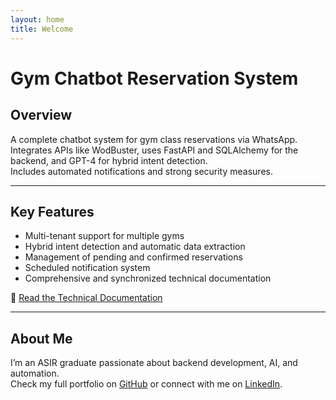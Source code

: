 ```yaml
---
layout: home
title: Welcome
---
```


# Gym Chatbot Reservation System

## Overview
A complete chatbot system for gym class reservations via WhatsApp.  
Integrates APIs like WodBuster, uses FastAPI and SQLAlchemy for the backend, and GPT-4 for hybrid intent detection.  
Includes automated notifications and strong security measures.

---

## Key Features
- Multi-tenant support for multiple gyms  
- Hybrid intent detection and automatic data extraction  
- Management of pending and confirmed reservations  
- Scheduled notification system  
- Comprehensive and synchronized technical documentation  

📄 [Read the Technical Documentation](docs/TECHNICAL_DOCUMENTATION.md)

---

## About Me
I’m an ASIR graduate passionate about backend development, AI, and automation.  
Check my full portfolio on [GitHub](https://github.com/JoelGR365) or connect with me on [LinkedIn](https://linkedin.com/in/joel-gil-rodriguez-584a0b220).
